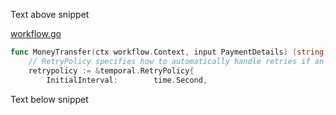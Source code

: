 Text above snippet

<!--SNIPSTART money-transfer-project-template-go-workflow {"selectedLines": ["1", "3-5"]}-->
[workflow.go](https://github.com/temporalio/money-transfer-project-template-go/blob/main/workflow.go)
```go
func MoneyTransfer(ctx workflow.Context, input PaymentDetails) (string, error) {
	// RetryPolicy specifies how to automatically handle retries if an Activity fails.
	retrypolicy := &temporal.RetryPolicy{
		InitialInterval:        time.Second,
```
<!--SNIPEND-->

Text below snippet
